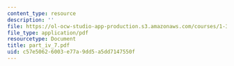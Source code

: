 ```yaml
---
content_type: resource
description: ''
file: https://ol-ocw-studio-app-production.s3.amazonaws.com/courses/1-361-advanced-soil-mechanics-fall-2004/c57e50626003e77a9dd5a5dd7147550f_part_iv_7.pdf
file_type: application/pdf
resourcetype: Document
title: part_iv_7.pdf
uid: c57e5062-6003-e77a-9dd5-a5dd7147550f
---
```

